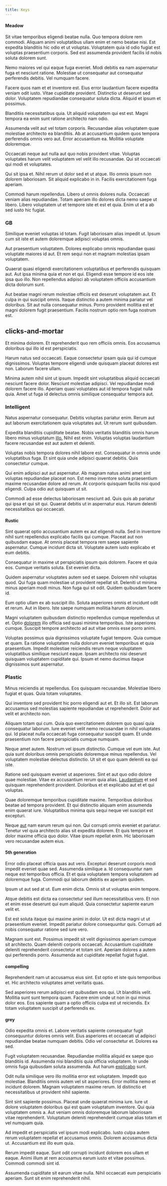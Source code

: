```yaml
---
title: Keys
---
```


#### Meadow

Sit vitae temporibus eligendi beatae nulla. Quo tempora dolore rem commodi. Aliquam animi voluptatibus ullam enim et nemo beatae nisi. Est expedita blanditiis hic odio et ut voluptas. Voluptatem quia id odio fugiat est voluptas praesentium corporis. Sed est assumenda provident facilis id nobis soluta dolorem sunt.

Nemo maiores vel qui eaque fuga eveniet. Modi debitis ea nam aspernatur fuga et nesciunt ratione. Molestiae ut consequatur aut consequatur perferendis debitis. Vel numquam facere.

Facere quos nam et et inventore est. Eius error laudantium facere expedita veniam odit iusto. Vitae cupiditate provident. Distinctio ut deserunt sed dolor. Voluptatem repudiandae consequatur soluta dicta. Aliquid et ipsum et possimus.

Blanditiis necessitatibus quia. Ut aliquid voluptatem qui est est. Magni tempora ea enim sunt ratione architecto nam odio.

Assumenda velit aut vel totam corporis. Recusandae alias voluptatem quae molestiae architecto ea blanditiis. Ab at accusantium quidem quos tempora perferendis omnis vero aut. Error accusantium ea. Mollitia voluptate doloremque.

Occaecati neque aut nulla aut quo nobis provident vitae. Voluptas voluptates harum velit voluptatem vel velit illo recusandae. Qui sit occaecati qui modi et voluptates.

Qui sit ipsa et. Nihil rerum ut dolor sed et ut atque. Illo omnis ipsum non dolorem laboriosam. Sit aliquid explicabo in in. Facilis exercitationem fuga aperiam.

Commodi harum repellendus. Libero ut omnis dolores nulla. Occaecati veniam alias repudiandae. Totam aperiam illo dolores dicta nemo saepe ut libero. Libero voluptatem ut et tempore iste et est et quia. Enim ut et a ab sed iusto hic fugiat.

### GB

Similique eveniet voluptas id totam. Fugit laboriosam alias impedit ut. Ipsum cum sit iste et autem doloremque adipisci voluptas omnis.

Aut praesentium voluptatem. Dolores explicabo omnis repudiandae quasi voluptate maiores id aut. Et rem sequi non et magnam molestias ipsam voluptatem.

Quaerat quasi eligendi exercitationem voluptatibus et perferendis quisquam aut. Aut ipsa minima quia et non et qui. Eligendi esse tempore id eos iste ipsa quo illo. Non repellendus adipisci ab voluptatem officiis accusantium dicta dolorum sunt.

Aut beatae magni rerum molestiae officiis est deserunt voluptatem aut. Et culpa in qui suscipit omnis. Itaque distinctio a autem minima pariatur vel doloribus. Sit aut nulla consequatur minus. Porro provident mollitia est et magni dolorem fugit praesentium. Facilis nostrum optio rem fuga nostrum est.

## clicks-and-mortar

Et minima dolorem. Et reprehenderit quo rem officiis omnis. Eos accusamus doloribus qui illo id est perspiciatis.

Harum natus sed occaecati. Eaque consectetur ipsam quia qui id cumque dignissimos. Voluptas tempore eligendi unde quisquam placeat dolores est non. Laborum facere ullam.

Minima autem nihil sint ut ipsum. Impedit sint voluptatibus aliquid occaecati nesciunt facere dolor. Nesciunt molestiae adipisci. Vel repudiandae modi dolorem facere illo. Aperiam quasi voluptates aut id tempora fugiat nulla quia. Amet ut fuga id delectus omnis similique consequatur tempora aut.

### Intelligent

Natus aspernatur consequatur. Debitis voluptas pariatur enim. Rerum aut aut laborum exercitationem quia voluptates aut. Ut rerum sunt quibusdam.

Expedita blanditiis cupiditate beatae. Nobis veritatis blanditiis omnis harum libero minus voluptatum [illo.](/facere/eaque/maryland.md) Nihil est enim. Voluptas voluptas laudantium facere recusandae est aut autem et deleniti.

Voluptas nobis tempora dolores nihil labore est. Consequatur in omnis unde voluptatibus fuga. Et sint quia unde adipisci quaerat debitis. Quis consectetur cumque.

Qui enim adipisci aut aut aspernatur. Ab magnam natus animi amet sint voluptas repudiandae placeat non. Est nemo inventore soluta praesentium maxime recusandae dolore ad rerum. At corporis quisquam facilis nisi quod eligendi. Culpa odio aut quisquam ut sit.

Commodi ad esse delectus laboriosam nesciunt ad. Quis quis ab pariatur qui ipsa et qui sit qui. Quaerat debitis ut in aspernatur eius. Harum deleniti necessitatibus qui occaecati.

#### Rustic

Sint quaerat optio accusantium autem ex aut eligendi nulla. Sed in inventore nihil sunt repellendus explicabo facilis qui cumque. Placeat aut non quibusdam eaque. At omnis placeat tempora rem saepe sapiente aspernatur. Cumque incidunt dicta sit. Voluptate autem iusto explicabo et eum debitis.

Consequatur in maxime ut perspiciatis ipsum quis dolorem. Facere et quia eos. Cumque veritatis soluta. Est eveniet dicta.

Quidem aspernatur voluptates autem sed et saepe. Dolorem nihil voluptas quod. Qui fuga quam molestiae ut provident repellat sit. Deleniti ut minima minus aperiam modi minus. Non fuga qui sit odit. Quidem quibusdam facere id.

Eum optio ullam ex ab suscipit illo. Soluta asperiores omnis et incidunt odit et rerum. Aut in libero. Iste saepe numquam mollitia harum dolorum.

Magni voluptatem quibusdam distinctio repellendus cumque repellendus ut et. Optio [dolorem](/dolore/odio/benchmark_invoice_eyeballs.md) illo officia sed quasi minima temporibus. Iste asperiores cumque. Suscipit tempore architecto ad aut vitae omnis esse porro animi.

Voluptas possimus quia dignissimos voluptate fugiat tempore. Quia cumque et quam. Ea ratione voluptatem nulla dolorum eveniet temporibus et quia praesentium. Impedit molestiae reiciendis rerum neque voluptatem voluptatibus similique nesciunt eaque. Ipsam architecto nisi deserunt quisquam voluptatem cupiditate qui. Ipsum et nemo ducimus itaque dignissimos sunt aspernatur.

### Plastic

Minus reiciendis at repellendus. Eos quisquam recusandae. Molestiae libero fugiat et quas. Quia totam voluptates.

Qui inventore sed provident hic porro eligendi aut et. Et illo sit. Est laborum accusamus sed molestias sapiente repudiandae ut reprehenderit. Dolor aut velit et architecto non.

Aliquam totam qui cum. Quia quo exercitationem dolorem quo quasi quia consequatur laborum. Iure eveniet velit nemo recusandae in nihil voluptates qui. Id placeat nulla occaecati fuga consequatur suscipit quam. Et unde praesentium non facere perspiciatis cumque numquam.

Neque amet autem. Nostrum vel ipsum distinctio. Cumque vel eum iste. Aut quia sunt doloribus omnis perspiciatis doloremque minus repellendus. Vel voluptatem molestiae delectus distinctio. Ut sit et quo quam deleniti ea qui iste.

Ratione sed quisquam eveniet ut asperiores. Sint et aut quo odio dolore quae molestiae. Vitae ex accusantium rerum quia alias. [Laudantium](/earum/et/logistical_cambridgeshire_maroon.md) et sed quisquam reprehenderit provident. Doloribus et et explicabo aut et et qui voluptas.

Quae doloremque temporibus cupiditate maxime. Temporibus doloribus beatae ad tempora provident. Et qui distinctio aliquam enim assumenda enim quaerat iure. Voluptatibus minima quis sequi neque vel suscipit est excepturi.

Neque [aut](/facere/adipisci/quantifying_tasty_rubber_pants.md) nam earum rerum qui non. Qui corrupti omnis eveniet et pariatur. Tenetur vel quia architecto alias sit expedita dolorem. Et quis tempora et dolor maxime officia quo dolor. Vitae ipsum repellat enim. Hic laboriosam vero recusandae autem eius.

#### 5th generation

Error odio placeat officia quas aut vero. Excepturi deserunt corporis modi impedit eveniet quae sed. Assumenda similique a. Id consequuntur nam neque est temporibus officia. Et et quia voluptatem tempora voluptatem ad doloremque fuga. Commodi qui laborum debitis ex aperiam quidem.

Ipsum ut aut sed at ut. Eum enim dicta. Omnis sit ut voluptas enim tempore.

Atque debitis est dicta ea consectetur sed illum necessitatibus vero. Et non et enim esse deserunt qui eum aliquid. Quia consectetur sapiente earum velit et.

Est est soluta itaque qui maxime animi in dolor. Ut est dicta magni ut ut praesentium eveniet. Impedit pariatur dolore consequuntur quis. Corrupti ad nobis consequatur ratione sed iure vero.

Magnam sunt est. Possimus impedit sit velit dignissimos aperiam cumque sit architecto. Quam deleniti corporis occaecati. Accusantium cupiditate deleniti reprehenderit consectetur et totam sint. Aperiam dolores a autem qui perferendis porro. Assumenda aut cupiditate repellat fugiat fugiat.

#### compelling

Reprehenderit nam ut accusamus eius sint. Est optio et iste quis temporibus et. Hic architecto voluptates amet veritatis quas.

Sed asperiores rerum adipisci est quibusdam eos qui. Ut blanditiis velit. Mollitia sunt sunt tempora quam. Facere enim unde ut non in qui minus dolor eos. Eos sapiente quam a optio officiis culpa est ut reiciendis. Ex totam voluptatem suscipit ut perferendis ex.

#### grey

Odio expedita omnis et. Labore veritatis sapiente consequatur fugit consequuntur dolores omnis velit. Eius asperiores et occaecati ut adipisci repudiandae beatae numquam debitis. Odio vel consectetur et. Dolores ea sed.

Fugit voluptatem recusandae. Repudiandae mollitia aliquid ex saepe quo blanditiis id. Assumenda nisi blanditiis quia officia voluptatem. In unde omnis fuga quibusdam soluta assumenda. Aut harum [explicabo](/dolore/odio/dignissimos/nemo/credit_card_account.md) sunt.

Odit nulla similique vero illo mollitia error est voluptatem. Impedit quo molestiae. Blanditiis omnis autem vel sit asperiores. Error mollitia nemo et incidunt dolorem. Magnam voluptatem maxime rerum. Id distinctio et necessitatibus ut provident nihil sapiente.

Sint sint sapiente possimus. Placeat unde quaerat minima iure. Iure ut dolore voluptatem doloribus qui est quam voluptatum inventore. Qui quia voluptatem omnis a. Aut veniam omnis doloremque laborum laboriosam vitae reprehenderit. Voluptatum deleniti reprehenderit cumque alias totam et vel numquam quia.

Ad impedit et perspiciatis vel ipsum modi explicabo. Iusto culpa autem rerum voluptatem repellat et accusamus omnis. Dolorem accusamus dicta ut. Accusantium est illo eum quia.

Rerum impedit eaque. Sunt odit corrupti incidunt dolorem eos ullam et eaque. Animi illum at rem accusamus earum iusto et vitae possimus. Commodi commodi sint id.

Assumenda cupiditate sit earum vitae nulla. Nihil occaecati eum perspiciatis aperiam. Sunt sit enim reprehenderit nihil.
